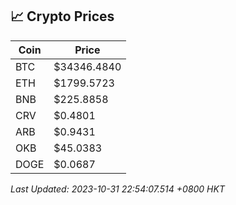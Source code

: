 ## 📈 Crypto Prices

| Coin | Price |
| ---- | ----- |
| BTC | $34346.4840 |
| ETH | $1799.5723 |
| BNB | $225.8858 |
| CRV | $0.4801 |
| ARB | $0.9431 |
| OKB | $45.0383 |
| DOGE | $0.0687 |

_Last Updated: 2023-10-31 22:54:07.514 +0800 HKT_